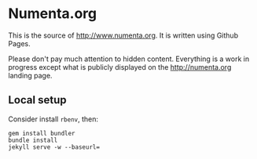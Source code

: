 Numenta.org
===========

This is the source of http://www.numenta.org. It is written using Github Pages.

Please don't pay much attention to hidden content. Everything is a work in progress except what is publicly displayed on the http://numenta.org landing page.

Local setup
-----------

Consider install `rbenv`, then:

    gem install bundler
    bundle install
    jekyll serve -w --baseurl=
